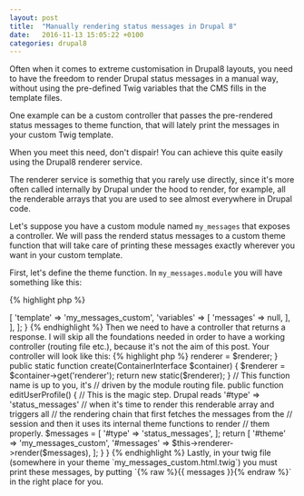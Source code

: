 ```yaml
---
layout: post
title:  "Manually rendering status messages in Drupal 8"
date:   2016-11-13 15:05:22 +0100
categories: drupal8
---
```

Often when it comes to extreme customisation in Drupal8 layouts, you need to have the freedom
to render Drupal status messages in a manual way, without using the pre-defined Twig variables
that the CMS fills in the template files.

One example can be a custom controller that passes the pre-rendered status messages to theme
function, that will lately print the messages in your custom Twig template.

When you meet this need, don't dispair! You can achieve this quite easily using the Drupal8
renderer service.

The renderer service is somethig that you rarely use directly, since it's more often called
internally by Drupal under the hood to render, for example, all the renderable arrays that
you are used to see almost everywhere in Drupal code.

Let's suppose you have a custom module named `my_messages` that exposes a controller.
We will pass the renderd status messages to a custom theme function that will take care of
printing these messages exactly wherever you want in your custom template.

First, let's define the theme function. In `my_messages.module` you will have something
like this:

{% highlight php %}
<?php

function my_messages_theme($existing, $type, $theme, $path) {
  return [
    'my_messages_custom' => [
      'template' => 'my_messages_custom',
      'variables' => [
        'messages' => null,
      ],
    ],
  ];
}
{% endhighlight %}

Then we need to have a controller that returns a response. I will skip all the foundations
needed in order to have a working controller (routing file etc.), because it's not the aim
of this post. Your controller will look like this:

{% highlight php %}
<?php

namespace Drupal\my_messages\Controller;

use use Drupal\Core\Controller\ControllerBase;
use Drupal\Core\Render\Renderer;

class MyMessagesController extends ControllerBase {

  public function __construct(Renderer $renderer) {
    $this->renderer = $renderer;
  }

  public static function create(ContainerInterface $container) {
    $renderer = $container->get('renderer');

    return new static($renderer);
  }

  // This function name is up to you, it's
  // driven by the module routing file.
  public function editUserProfile() {
    // This is the magic step. Drupal reads '#type' => 'status_messages'
    // when it's time to render this renderable array and triggers all
    // the rendering chain that first fetches the messages from the
    // session and then it uses its internal theme functions to render
    // them properly.
    $messages = [
      '#type' => 'status_messages',
    ];

    return [
      '#theme' => 'my_messages_custom',
      '#messages' => $this->renderer->render($messages),
    ];
  }

}
{% endhighlight %}

Lastly, in your twig file (somewhere in your theme `my_messages_custom.html.twig`) you must print
these messages, by putting `{% raw %}{{ messages }}{% endraw %}` in the right place for you.
